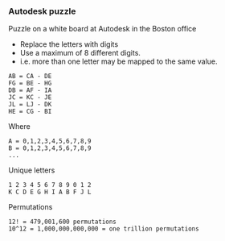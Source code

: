 ### Autodesk puzzle

Puzzle on a white board at Autodesk in the Boston office

* Replace the letters with digits
* Use a maximum of 8 different digits.
* i.e. more than one letter may be mapped to the same value.

```
AB = CA - DE
FG = BE - HG
DB = AF - IA
JC = KC - JE
JL = LJ - DK
HE = CG - BI
```

Where

```
A = 0,1,2,3,4,5,6,7,8,9
B = 0,1,2,3,4,5,6,7,8,9
...
```

Unique letters

```
1 2 3 4 5 6 7 8 9 0 1 2
K C D E G H I A B F J L
```

Permutations

```
12! = 479,001,600 permutations
10^12 = 1,000,000,000,000 = one trillion permutations
```
